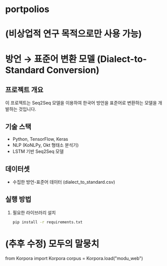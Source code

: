 # portpolios


# (비상업적 연구 목적으로만 사용 가능)

# 방언 → 표준어 변환 모델 (Dialect-to-Standard Conversion)

## 프로젝트 개요
이 프로젝트는 Seq2Seq 모델을 이용하여 한국어 방언을 표준어로 변환하는 모델을 개발하는 것입니다.


## 기술 스택
- Python, TensorFlow, Keras
- NLP (KoNLPy, Okt 형태소 분석기)
- LSTM 기반 Seq2Seq 모델

## 데이터셋
- 수집한 방언-표준어 데이터 (dialect_to_standard.csv)

## 실행 방법
1. 필요한 라이브러리 설치
   ```bash
   pip install -r requirements.txt


# (추후 수정) 모두의 말뭉치
from Korpora import Korpora
corpus = Korpora.load("modu_web")


